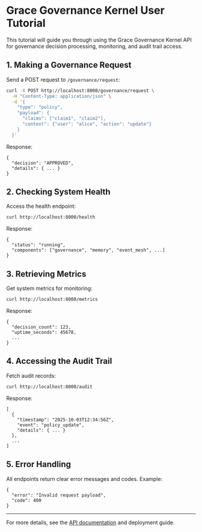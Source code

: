 # Grace Governance Kernel User Tutorial

This tutorial will guide you through using the Grace Governance Kernel API for governance decision processing, monitoring, and audit trail access.

## 1. Making a Governance Request
Send a POST request to `/governance/request`:

```bash
curl -X POST http://localhost:8000/governance/request \
  -H "Content-Type: application/json" \
  -d '{
    "type": "policy",
    "payload": {
      "claims": ["claim1", "claim2"],
      "context": {"user": "alice", "action": "update"}
    }
  }'
```
Response:
```
{
  "decision": "APPROVED",
  "details": { ... }
}
```

## 2. Checking System Health
Access the health endpoint:
```bash
curl http://localhost:8000/health
```
Response:
```
{
  "status": "running",
  "components": ["governance", "memory", "event_mesh", ...]
}
```

## 3. Retrieving Metrics
Get system metrics for monitoring:
```bash
curl http://localhost:8000/metrics
```
Response:
```
{
  "decision_count": 123,
  "uptime_seconds": 45678,
  ...
}
```

## 4. Accessing the Audit Trail
Fetch audit records:
```bash
curl http://localhost:8000/audit
```
Response:
```
[
  {
    "timestamp": "2025-10-03T12:34:56Z",
    "event": "policy_update",
    "details": { ... }
  },
  ...
]
```

## 5. Error Handling
All endpoints return clear error messages and codes. Example:
```
{
  "error": "Invalid request payload",
  "code": 400
}
```

---
For more details, see the [API documentation](../api/openapi.yaml) and deployment guide.
